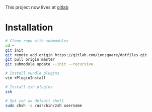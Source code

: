 This project now lives at [gitlab](https://gitlab.com/ionsquare/dotfiles)
# Installation

```bash
# Clone repo with submodules
cd ~
git init
git remote add origin https://gitlab.com/ionsquare/dotfiles.git
git pull origin master
git submodule update --init --recursive

# Install vundle plugins
vim +PluginInstall

# Install zsh plugins
zsh

# Set zsh as default shell
sudo chsh -s /usr/bin/zsh username
```
